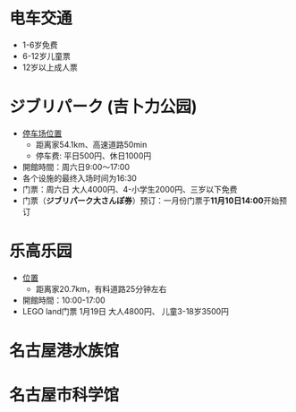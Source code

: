# 电车交通
- 1-6岁免费
- 6-12岁儿童票
- 12岁以上成人票
  
# ジブリパーク (吉卜力公园)
- [停车场位置](https://maps.app.goo.gl/AmzWBoDAFSM5QP598)
  - 距离家54.1km、高速道路50min
  - 停车费: 平日500円、休日1000円
- 開館時間：周六日9:00～17:00
- 各个设施的最终入场时间为16:30
- 门票：周六日 大人4000円、4-小学生2000円、三岁以下免费
- 门票（**ジブリパーク大さんぽ券**）预订：一月份门票于**11月10日14:00**开始预订
  
# 乐高乐园
- [位置](https://maps.app.goo.gl/4wB22q6sTJD7oBQ96)
  - 距离家20.7km，有料道路25分钟左右
- 開館時間：10:00-17:00
- LEGO land门票 1月19日 大人4800円、 儿童3-18岁3500円
# 名古屋港水族馆
# 名古屋市科学馆
